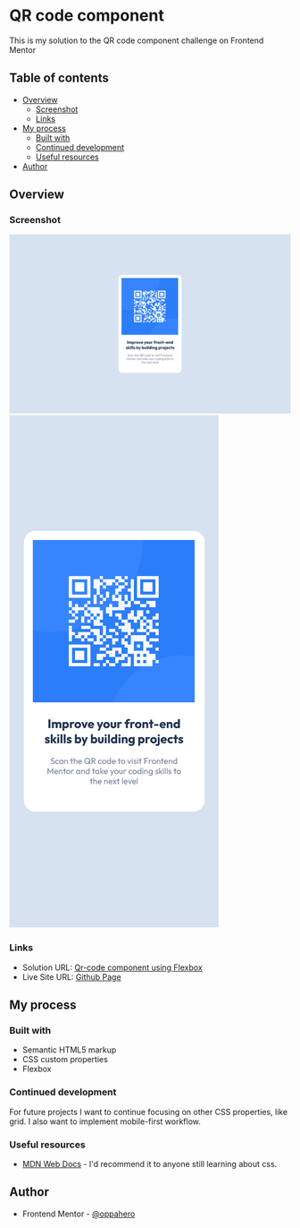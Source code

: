 # QR code component

This is my solution to the QR code component challenge on Frontend Mentor

## Table of contents

- [Overview](#overview)
  - [Screenshot](#screenshot)
  - [Links](#links)
- [My process](#my-process)
  - [Built with](#built-with)
  - [Continued development](#continued-development)
  - [Useful resources](#useful-resources)
- [Author](#author)

## Overview

### Screenshot

![Desktop](./assets/screenshot-desktop.png)
![Mobile](./assets/screenshot-mobile.png)

### Links

- Solution URL: [Qr-code component using Flexbox](https://www.frontendmentor.io/solutions/qrcode-component-using-flexbox-XUxUfPWVb8)
- Live Site URL: [Github Page](https://oppahero.github.io/qr-code-component/)

## My process

### Built with

- Semantic HTML5 markup
- CSS custom properties
- Flexbox

### Continued development

For future projects I want to continue focusing on other CSS properties, like grid. I also want to implement mobile-first workflow.

### Useful resources

- [MDN Web Docs](https://developer.mozilla.org/en-US/docs/Web/CSS) - I'd recommend it to anyone still learning about css.

## Author

- Frontend Mentor - [@oppahero](https://www.frontendmentor.io/profile/oppahero)
